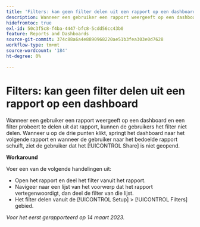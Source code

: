 ```yaml
---
title: 'Filters: kan geen filter delen uit een rapport op een dashboard'
description: Wanneer een gebruiker een rapport weergeeft op een dashboard en een filter probeert te delen uit dat rapport, kunnen de gebruikers het filter niet delen. Wanneer u op de drie punten klikt, springt het dashboard naar het volgende rapport en wanneer de gebruiker naar het bedoelde rapport terugschuift, ziet hij of zij dat de optie Delen niet is geopend.
hidefromtoc: true
exl-id: 50c3f5c8-f4ba-4447-bfc8-5cdd56cc43b0
feature: Reports and Dashboards
source-git-commit: 374c88a6a4e8890968220ae51b3fea303e0d7628
workflow-type: tm+mt
source-wordcount: '184'
ht-degree: 0%

---
```


# Filters: kan geen filter delen uit een rapport op een dashboard

<!--Requested article: Valid issue, won't fix:-->

Wanneer een gebruiker een rapport weergeeft op een dashboard en een filter probeert te delen uit dat rapport, kunnen de gebruikers het filter niet delen. Wanneer u op de drie punten klikt, springt het dashboard naar het volgende rapport en wanneer de gebruiker naar het bedoelde rapport schuift, ziet de gebruiker dat het [!UICONTROL Share] is niet geopend.

**Workaround**

Voer een van de volgende handelingen uit:

* Open het rapport en deel het filter vanuit het rapport.
* Navigeer naar een lijst van het voorwerp dat het rapport vertegenwoordigt, dan deel de filter van die lijst.
* Het filter delen vanuit de [!UICONTROL Setup] > [!UICONTROL Filters] gebied.

_Voor het eerst gerapporteerd op 14 maart 2023._
